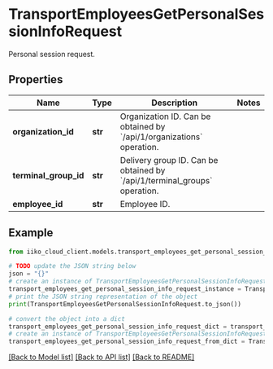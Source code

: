 # TransportEmployeesGetPersonalSessionInfoRequest

Personal session request.

## Properties

Name | Type | Description | Notes
------------ | ------------- | ------------- | -------------
**organization_id** | **str** | Organization ID.                Can be obtained by &#x60;/api/1/organizations&#x60; operation. | 
**terminal_group_id** | **str** | Delivery group ID.                Can be obtained by &#x60;/api/1/terminal_groups&#x60; operation. | 
**employee_id** | **str** | Employee ID. | 

## Example

```python
from iiko_cloud_client.models.transport_employees_get_personal_session_info_request import TransportEmployeesGetPersonalSessionInfoRequest

# TODO update the JSON string below
json = "{}"
# create an instance of TransportEmployeesGetPersonalSessionInfoRequest from a JSON string
transport_employees_get_personal_session_info_request_instance = TransportEmployeesGetPersonalSessionInfoRequest.from_json(json)
# print the JSON string representation of the object
print(TransportEmployeesGetPersonalSessionInfoRequest.to_json())

# convert the object into a dict
transport_employees_get_personal_session_info_request_dict = transport_employees_get_personal_session_info_request_instance.to_dict()
# create an instance of TransportEmployeesGetPersonalSessionInfoRequest from a dict
transport_employees_get_personal_session_info_request_from_dict = TransportEmployeesGetPersonalSessionInfoRequest.from_dict(transport_employees_get_personal_session_info_request_dict)
```
[[Back to Model list]](../README.md#documentation-for-models) [[Back to API list]](../README.md#documentation-for-api-endpoints) [[Back to README]](../README.md)


